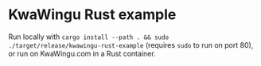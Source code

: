 # KwaWingu Rust example

Run locally with `cargo install --path . && sudo ./target/release/kwawingu-rust-example` (requires `sudo` to run on port 80), or run on KwaWingu.com in a Rust container.



